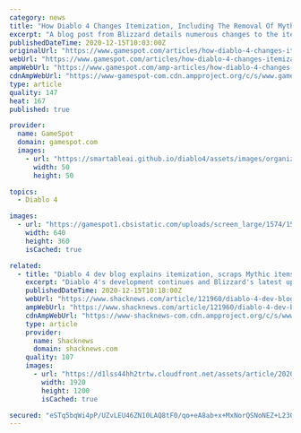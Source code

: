 ```yaml
---
category: news
title: "How Diablo 4 Changes Itemization, Including The Removal Of Mythics"
excerpt: "A blog post from Blizzard details numerous changes to the itemization in the upcoming Diablo 4, including massive changes to what each tier of items means."
publishedDateTime: 2020-12-15T10:03:00Z
originalUrl: "https://www.gamespot.com/articles/how-diablo-4-changes-itemization-including-the-removal-of-mythics/1100-6485521/"
webUrl: "https://www.gamespot.com/articles/how-diablo-4-changes-itemization-including-the-removal-of-mythics/1100-6485521/"
ampWebUrl: "https://www.gamespot.com/amp-articles/how-diablo-4-changes-itemization-including-the-removal-of-mythics/1100-6485521/"
cdnAmpWebUrl: "https://www-gamespot-com.cdn.ampproject.org/c/s/www.gamespot.com/amp-articles/how-diablo-4-changes-itemization-including-the-removal-of-mythics/1100-6485521/"
type: article
quality: 147
heat: 167
published: true

provider:
  name: GameSpot
  domain: gamespot.com
  images:
    - url: "https://smartableai.github.io/diablo4/assets/images/organizations/gamespot.com-50x50.jpg"
      width: 50
      height: 50

topics:
  - Diablo 4

images:
  - url: "https://gamespot1.cbsistatic.com/uploads/screen_large/1574/15746725/3598989-trailer_diablo_gameplay_2019111.jpg"
    width: 640
    height: 360
    isCached: true

related:
  - title: "Diablo 4 dev blog explains itemization, scraps Mythic items"
    excerpt: "Diablo 4's development continues and Blizzard's latest update goes into the ins-and-outs of the game's itemization system."
    publishedDateTime: 2020-12-15T10:18:00Z
    webUrl: "https://www.shacknews.com/article/121960/diablo-4-dev-blog-explains-itemization-scraps-mythic-items"
    ampWebUrl: "https://www.shacknews.com/article/121960/diablo-4-dev-blog-explains-itemization-scraps-mythic-items?amphtml=1"
    cdnAmpWebUrl: "https://www-shacknews-com.cdn.ampproject.org/c/s/www.shacknews.com/article/121960/diablo-4-dev-blog-explains-itemization-scraps-mythic-items?amphtml=1"
    type: article
    provider:
      name: Shacknews
      domain: shacknews.com
    quality: 107
    images:
      - url: "https://d1lss44hh2trtw.cloudfront.net/assets/article/2020/12/14/combat-caves-multiplayer-drowned-seahag_feature.jpg"
        width: 1920
        height: 1200
        isCached: true

secured: "eSTq5bqWi4pP/UZvLEU46ZN10LAQ8tF0/qo+eA8ab+x+MxNorQSNoNEZ+L230TpUeCNjhQb68i2nTdGjyViMk5QrLII4nSdtaShFacqS6h2AukYPvjn+lcI14kG/pNQSauHRjs8d+HSpIeMrz0VQU5ukQSfnvUtcqWlFUmNdPihyvTfRIHIpbhcupkr4cfzGAPXBQQ4naySaQKRZZ+puVp1QtetqUIwDVAEy0k7RwRFJiL+8LvAuTKYlmX8i6vwEYGVN6ayhdBjPuUBp0bUf4vdyBUvr5UwFyhMqNcS4ueR9eGJugwNcWwZxSqbRXSZTkp5qkj2BkJ06TAiQd3G6A2KLe3tsli4ySGkZtU+pxIc=;V3nTNO4vE3H4nP7mEW0DRA=="
---
```


